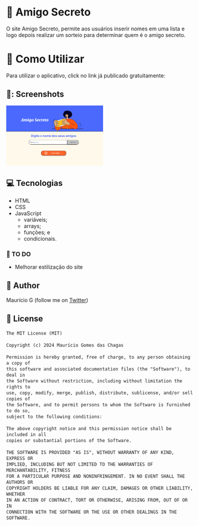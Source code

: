 # 🤝 Amigo Secreto
O site Amigo Secreto, permite aos usuários inserir nomes em uma lista e logo depois realizar um sorteio para determinar quem é o amigo secreto.

# 🥇 Como Utilizar
Para utilizar o aplicativo, click no link já publicado gratuitamente: 

## 📸: Screenshots
<!-- You can add more screenshots here if you like -->
<img src="assets/figA.png" width="260">&emsp;


## 💻 Tecnologias
* HTML
* CSS
* JavaScript
  - variáveis;
  - arrays;
  - funções; e
  - condicionais.


### 📖 TO DO
- Melhorar estilização do site


## 🧔 Author
Maurício G (follow me on [Twitter](https://twitter.com/maumauriciog))


## 🔖 License
```
The MIT License (MIT)

Copyright (c) 2024 Maurício Gomes das Chagas

Permission is hereby granted, free of charge, to any person obtaining a copy of
this software and associated documentation files (the "Software"), to deal in
the Software without restriction, including without limitation the rights to
use, copy, modify, merge, publish, distribute, sublicense, and/or sell copies of
the Software, and to permit persons to whom the Software is furnished to do so,
subject to the following conditions:

The above copyright notice and this permission notice shall be included in all
copies or substantial portions of the Software.

THE SOFTWARE IS PROVIDED "AS IS", WITHOUT WARRANTY OF ANY KIND, EXPRESS OR
IMPLIED, INCLUDING BUT NOT LIMITED TO THE WARRANTIES OF MERCHANTABILITY, FITNESS
FOR A PARTICULAR PURPOSE AND NONINFRINGEMENT. IN NO EVENT SHALL THE AUTHORS OR
COPYRIGHT HOLDERS BE LIABLE FOR ANY CLAIM, DAMAGES OR OTHER LIABILITY, WHETHER
IN AN ACTION OF CONTRACT, TORT OR OTHERWISE, ARISING FROM, OUT OF OR IN
CONNECTION WITH THE SOFTWARE OR THE USE OR OTHER DEALINGS IN THE SOFTWARE.
```
